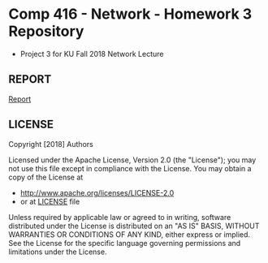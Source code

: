 # Comp 416 - Network - Homework 3 Repository

- Project 3 for KU Fall 2018 Network Lecture

## REPORT

[Report](https://github.com/nberktumer/network-hw3-comp416/blob/master/documents/Fall%202018_COMP416_Project3_RouteSim.pdf)

## LICENSE

Copyright [2018] Authors

Licensed under the Apache License, Version 2.0 (the "License");
you may not use this file except in compliance with the License.
You may obtain a copy of the License at

- http://www.apache.org/licenses/LICENSE-2.0
- or at [LICENSE](./LICENSE) file

Unless required by applicable law or agreed to in writing, software
distributed under the License is distributed on an "AS IS" BASIS,
WITHOUT WARRANTIES OR CONDITIONS OF ANY KIND, either express or implied.
See the License for the specific language governing permissions and
limitations under the License.
